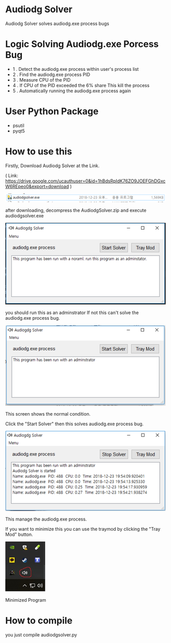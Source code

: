 # Audiodg Solver
Audiodg Solver solves audiodg.exe process bugs

# Logic Solving Audiodg.exe Porcess Bug 

* 1 . Detect the audiodg.exe process within user's process list
* 2 . Find the audiodg.exe process PID
* 3 . Measure CPU of the PID
* 4 . If CPU of the PID exceeded the 6% share This kill the process
* 5 . Automatically running the audiodg.exe process again

# User Python Package

* psutil
* pyqt5

# How to use this

Firstly, Download Audiodg Solver at the Link.

( Link: https://drive.google.com/ucauthuser=0&id=1hBdsRpIdK76ZO9JOEFGhDGxcW6REpeo0&export=download ) 

![ex_screenshot](./img/img0.PNG)

after downloading, decompress the AudiodgSolver.zip and execute audiodgsolver.exe

![ex_screenshot](./img/img1.PNG)

you should run this as an adminstrator If not this can't solve the audiodg.exe process bug.

![ex_screenshot](./img/img2.PNG)

This screen shows the normal condition.

Click the "Start Solver" then this solves audiodg.exe process bug.

![ex_screenshot](./img/img4.PNG)

This manage the audiodg.exe process.

If you want to minimize this you can use the traymod by clicking the "Tray Mod" button.

![ex_screenshot](./img/img5.png)

Minimized Program

# How to compile

you just compile audiodgsolver.py
